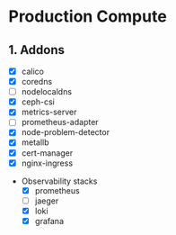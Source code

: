 Production Compute
==================

## 1. Addons
* [x] calico
* [x] coredns
* [ ] nodelocaldns
* [x] ceph-csi
* [x] metrics-server
* [ ] prometheus-adapter
* [x] node-problem-detector
* [x] metallb
* [x] cert-manager
* [x] nginx-ingress
* Observability stacks
  * [x] prometheus
  * [ ] jaeger
  * [x] loki
  * [x] grafana
